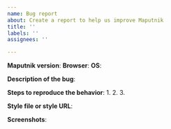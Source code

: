 ```yaml
---
name: Bug report
about: Create a report to help us improve Maputnik
title: ''
labels: ''
assignees: ''

---
```


<!-- Thanks for your feedback! Please complete the following information: -->

**Maputnik version**<!-- e.g v1.7.0, master -->:
**Browser**:
**OS**<!-- (Windows, macOS, Linux) -->:

**Description of the bug**:

**Steps to reproduce the behavior**:
1.
2.
3.

**Style file or style URL**:
<!-- If applicable, attach a style file (zip) or provide a style URL. -->

**Screenshots**:
<!-- If applicable, add screenshots to help explain your problem. -->
